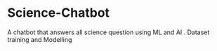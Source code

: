 # Science-Chatbot
 A chatbot that answers all science question using ML and AI . Dataset training and Modelling
